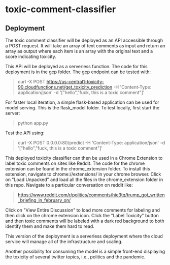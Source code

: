 # toxic-comment-classifier

## Deployment

The toxic comment classifier will be deployed as an API accessible through a POST request. It will take an array of text comments as input and return an array as output where each item is an array with the original text and a score indicating toxicity. 

This API will be deployed as a serverless function. The code for this deployment is in the gcp folder. The gcp endpoint can be tested with:

> curl -X POST    https://us-central1-toxicity-90.cloudfunctions.net/get_toxicity_prediction    -H 'Content-Type: application/json'    -d '["hello","fuck, this is a toxic comment"]'

For faster local iteration, a simple flask-based application can be used for model serving. This is the flask_model folder. To test locally, first start the server:
> python app.py

Test the API using:
> curl -X POST    0.0.0.0:80/predict    -H 'Content-Type: application/json'    -d '["hello","fuck, this is a toxic comment"]'

This deployed toxicity classifier can then be used in a Chrome Extension to label toxic comments on sites like Reddit. The code for the chrome extension can be found in the chrome_extension folder. To install this extension, navigate to chrome://extensions/ in your chrome browser. Click on "Load Unpacked" and load all the files in the chrome_extension folder in this repo. Navigate to a particular conversation on reddit like: 
> https://www.reddit.com/r/politics/comments/hie3tq/trump_got_written_briefing_in_february_on/

Click on "View Entire Discussion" to load more comments for labeling and then click on the chrome extension icon. Click the "Label Toxicity" button and then toxic comments will be labeled with a dark red background to both identify them and make them hard to read. 

This version of the deployment is a serverless deployment where the cloud service will manage all of the infrastructure and scaling. 

Another possibility for consuming the model is a simple front-end displaying the toxicity of several twitter topics, i.e., politics and the pandemic. 